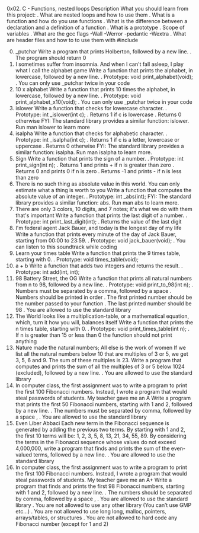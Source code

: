 0x02. C - Functions, nested loops
Description
What you should learn from this project:
. What are nested loops and how to use them
. What is a function and how do you use functions
. What is the difference between a declaration and a definition of a function
. What is a prototype
. Scope of variables
. What are the gcc flags -Wall -Werror -pedantic -Wextra
. What are header files and how to to use them with #include

0. _putchar
Write a program that prints Holberton, followed by a new line.
. The program should return 0
1. I sometimes suffer from insomnia. And when I can't fall asleep, I play what I call the alphabet game
Write a function that prints the alphabet, in lowercase, followed by a new line.
. Prototype: void print_alphabet(void);
. You can only use _putchar twice in your code
2. 10 x alphabet
Write a function that prints 10 times the alphabet, in lowercase, followed by a new line.
. Prototype: void print_alphabet_x10(void);
. You can only use _putchar twice in your code
3. islower
Write a function that checks for lowercase character.
. Prototype: int _islower(int c);
. Returns 1 if c is lowercase
. Returns 0 otherwise
FYI: The standard library provides a similar function: islower. Run man islower to learn more
4. isalpha
Write a function that checks for alphabetic character.
. Prototype: int _isalpha(int c);
. Returns 1 if c is a letter, lowercase or uppercase
. Returns 0 otherwise
FYI: The standard library provides a similar function: isalpha. Run man isalpha to learn more.
5. Sign
Write a function that prints the sign of a number.
. Prototype: int print_sign(int n);
. Returns 1 and prints + if n is greater than zero
. Returns 0 and prints 0 if n is zero
. Returns -1 and prints - if n is less than zero
6. There is no such thing as absolute value in this world. You can only estimate what a thing is worth to you
Write a function that computes the absolute value of an integer.
. Prototype: int _abs(int);
FYI: The standard library provides a similar function: abs. Run man abs to learn more.
7. There are only 3 colors, 10 digits, and 7 notes; it's what we do with them that's important
Write a function that prints the last digit of a number.
. Prototype: int print_last_digit(int);
. Returns the value of the last digit
8. I'm federal agent Jack Bauer, and today is the longest day of my life
Write a function that prints every minute of the day of Jack Bauer, starting from 00:00 to 23:59.
. Prototype: void jack_bauer(void);
. You can listen to this soundtrack while coding 
9. Learn your times table
Write a function that prints the 9 times table, starting with 0.
. Prototype: void times_table(void);
10. a + b
Write a function that adds two integers and returns the result.
. Prototype: int add(int, int);
11. 98 Battery Street, the OG
Write a function that prints all natural numbers from n to 98, followed by a new line.
. Prototype: void print_to_98(int n);
. Numbers must be separated by a comma, followed by a space
. Numbers should be printed in order
. The first printed number should be the number passed to your function
. The last printed number should be 98
. You are allowed to use the standard library
12. The World looks like a multiplication-table, or a mathematical equation, which, turn it how you will, balances itself
Write a function that prints the n times table, starting with 0.
. Prototype: void print_times_table(int n);
. If n is greater than 15 or less than 0 the function should not print anything
13. Nature made the natural numbers; All else is the work of women
If we list all the natural numbers below 10 that are multiples of 3 or 5, we get 3, 5, 6 and 9. The sum of these multiples is 23. Write a program that computes and prints the sum of all the multiples of 3 or 5 below 1024 (excluded), followed by a new line.
. You are allowed to use the standard library
14. In computer class, the first assignment was to write a program to print the first 100 Fibonacci numbers. Instead, I wrote a program that would steal passwords of students. My teacher gave me an A
Write a program that prints the first 50 Fibonacci numbers, starting with 1 and 2, followed by a new line.
. The numbers must be separated by comma, followed by a space , 
. You are allowed to use the standard library
15. Even Liber Abbaci
Each new term in the Fibonacci sequence is generated by adding the previous two terms. By starting with 1 and 2, the first 10 terms will be: 1, 2, 3, 5, 8, 13, 21, 34, 55, 89. By considering the terms in the Fibonacci sequence whose values do not exceed 4,000,000, write a program that finds and prints the sum of the even-valued terms, followed by a new line.
. You are allowed to use the standard library
16. In computer class, the first assignment was to write a program to print the first 100 Fibonacci numbers. Instead, I wrote a program that would steal passwords of students. My teacher gave me an A+
Write a program that finds and prints the first 98 Fibonacci numbers, starting with 1 and 2, followed by a new line.
. The numbers should be separated by comma, followed by a space ,
. You are allowed to use the standard library
. You are not allowed to use any other library (You can’t use GMP etc…)
. You are not allowed to use long long, malloc, pointers, arrays/tables, or structures
. You are not allowed to hard code any Fibonacci number (except for 1 and 2)

